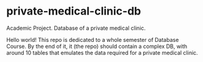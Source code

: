 # private-medical-clinic-db
Academic Project. Database of a private medical clinic.

Hello world! This repo is dedicated to a whole semester of Database Course. By the end of it, it (the repo) should contain a complex DB, with around 10 tables that emulates the data required for a private medical clinic.
